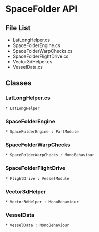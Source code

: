 # SpaceFolder API
## File List
* LatLongHelper.cs
* SpaceFolderEngine.cs
* SpaceFolderWarpChecks.cs
* SpaceFolderFlightDrive.cs
* Vector3dHelper.cs
* VesselData.cs

## Classes
### LatLongHelper.cs
	* LatLongHelper
### SpaceFolderEngine
	* SpaceFolderEngine : PartModule
### SpaceFolderWarpChecks
	* SpaceFolderWarpChecks : MonoBehaviour
### SpaceFolderFlightDrive
	* FlightDrive : VesselModule
### Vector3dHelper
	* Vector3dHelper : MonoBehaviour
###	VesselData
	* VesselData : MonoBehaviour